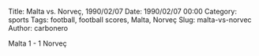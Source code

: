 Title: Malta vs. Norveç, 1990/02/07
Date: 1990/02/07 00:00
Category: sports
Tags: football, football scores, Malta, Norveç
Slug: malta-vs-norvec
Author: carbonero


Malta 1 - 1 Norveç

